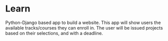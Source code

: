 # Learn
Python-Django based app to build a website.
This app will show users the available tracks/courses they can enroll in. The user will be issued projects based on their
selections, and with a deadline. 
